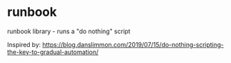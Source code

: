 # runbook
runbook library - runs a "do nothing" script

Inspired by:
https://blog.danslimmon.com/2019/07/15/do-nothing-scripting-the-key-to-gradual-automation/
